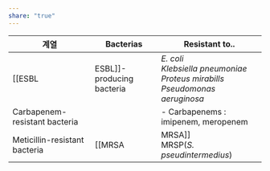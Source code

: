 ```yaml
---
share: "true"
---
```



| 계열                            | Bacterias                                                                               | Resistant to..                                                                                                                                                                        |
| ----------------------------- | --------------------------------------------------------------------------------------- | ------------------------------------------------------------------------------------------------------------------------------------------------------------------------------------- |
| [[ESBL|ESBL]]-producing bacteria   | *E. coli*<br>*Klebsiella pneumoniae*<br>*Proteus mirabills*<br>*Pseudomonas aeruginosa* | - Penicillins: penicillin, amoxicillin, ampicillin, and oxacillin<br>- Oxyimino-cephalosporins (3rd generation): ceftriaxone, cefotaxime, and ceftazidime<br>- Monobactams: aztreonam |
| Carbapenem-resistant bacteria |                                                                                         | - Carbapenems : imipenem, meropenem                                                                                                                                                   |
| Meticillin-resistant bacteria | [[MRSA|MRSA]]<br>MRSP(*S. pseudintermedius*)                                                 | - Penicillins: penicillin, amoxicillin, ampicillin, and oxacillin<br>- Almost all cephalosporins<br>- Monobactams: aztreonam<br>- Carbapenems: imipenem, meropene                     |
